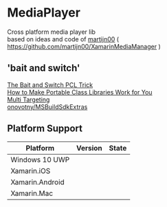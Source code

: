 # MediaPlayer
Cross platform media player lib</BR>
based on ideas and code of [martijn00](https://github.com/martijn00) ( https://github.com/martijn00/XamarinMediaManager )

## 'bait and switch'</BR>
[The Bait and Switch PCL Trick](https://log.paulbetts.org/the-bait-and-switch-pcl-trick/)</BR>
[How to Make Portable Class Libraries Work for You](https://blogs.msdn.microsoft.com/dsplaisted/2012/08/27/how-to-make-portable-class-libraries-work-for-you/)</BR>
[Multi Targeting](https://dev.to/borrrden/multi-targeting-1p5)</BR>
[onovotny/MSBuildSdkExtras](https://github.com/onovotny/MSBuildSdkExtras)</BR>

## Platform Support

|Platform|Version|State|
| ------------------- | :------------------: | :------------------: |
|Windows 10 UWP| | |
|Xamarin.iOS| | |
|Xamarin.Android| | |
|Xamarin.Mac| | |
